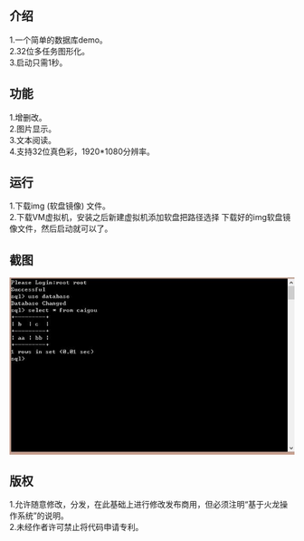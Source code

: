 <h2>介绍</h2>
1.一个简单的数据库demo。
<br/>
2.32位多任务图形化。
<br/>
3.启动只需1秒。
<h2>功能</h2>
1.增删改。<br/>
2.图片显示。<br/>
3.文本阅读。<br/>
4.支持32位真色彩，1920*1080分辨率。<br/>
<h2>运行</h2>
1.下载img (软盘镜像) 文件。
<br/>
2.下载VM虚拟机，安装之后新建虚拟机添加软盘把路径选择 下载好的img软盘镜像文件，然后启动就可以了。
<h2>截图</h2>
<img src="data:image/jpeg;base64,/9j/4AAQSkZJRgABAQEAYABgAAD/2wBDAAgGBgcGBQgHBwcJCQgKDBQNDAsL
DBkSEw8UHRofHh0aHBwgJC4nICIsIxwcKDcpLDAxNDQ0Hyc5PTgyPC4zNDL/
2wBDAQkJCQwLDBgNDRgyIRwhMjIyMjIyMjIyMjIyMjIyMjIyMjIyMjIyMjIy
MjIyMjIyMjIyMjIyMjIyMjIyMjIyMjL/wgARCAGaApQDASIAAhEBAxEB/8QA
GwABAQEBAQEBAQAAAAAAAAAAAAYFBAMHAgH/xAAXAQEBAQEAAAAAAAAAAAAA
AAAAAgED/9oADAMBAAIQAxAAAAH841BKxfp/Onnqf49vyeftj95+37H5fseb
8/oP76ni6p413j7n8e3ocrI8DeYI3mCN5gjeYI3mCN5gjeYI3mCN5gjeYI3m
CN5gjeYI3mCN5gjeYI3mCN5gjeYI3mCN5gjeYI3mCN5gjeYI3mCN5gjeYI+i
UsnRnS7x80k/oM/mzqn5qnBUP5MD97fUTHX2dJiePfwAAAAAAAAAAAAAAAAA
AAAAAAAAAAAAAAAAAFzbQ1gdLmEFLXmFNYjd8anEdnuZil/BO/3r6TN/FX/C
V9NfQJRS/wAJtRZJxgAAAAAAAAAAAAAAAAAAAAAAAAAAAAAAtrCPsACIk/oO
LNTnhVcFTkedX4k0pPyTv76ewzvCq8iaUv4J3+1PMYP42McAAAAAAAAAAAAA
AAAAAAAAAAAAAAAAAAureLuzwe4+YS15hTWI3fGpxHZ7mZ6b3gYv8p/EnlFi
Hh79Y5PHd/Jht/rJVpfsyv7t+pP/AM3+gmFFnmaAAAAAAAAAAAAAAAAAAAAA
AAAAAC9u4S7APmEvZTk1zeHUqeV1DldQ5XUOV3+RygAAAA9/x5gAAAAAAAAA
AAAAAAAAAAAAAAAAAAC9u4S7APmMtZS014+e3zVOb/f51HN/OrrMp08x/XSO
UAAAAAAAAAAAAAAAAAAAAAAAAAAAAAAAAAF7dwl2AfMJaznJrPdSp5XUOV1D
ldQ5Xf5HKAAAAAAAAAAAAAAAAAAAAAAAAAAAAAAAAAC9u4S7APmMtZS01ytP
RqZv+9/ic379tEyPOtxDOdI5QAAAAAAAAAAAAAAAAAAAAAAAAAAAAAAAAAXt
3CXYB8wlrOcms91KnldQ5XUOV1Dld/kcoAAAAAAAAAAAAAAAAAAAAAAAAAAA
AAAAAAL27hLsA+Yyv0f53Nfhse9TgKT+k1/en2OD+UWaZ7T7ydUuCeHv16pN
/wB3f2T/AJ3MSfhp95O/ve4zKdnGAAAAAAAAAAAAAAAAAAAAAAAAAAAXt3CX
YB8wlrzCmsRu+NTiOzjAAAAAAAAAAAAAAAAAAAAAAAAAAAAAAAAAAAAAL27h
LsA+YS9RLTXv4FSAAAAAAAAAAAAAAAAAAAAAAAAAAAAAAAAAAAAABe3cJdgH
zCWqZaaCpAAAAAAAAAAAAAAAAAAAAAAAAAAAAAAAAAAAAAAvbuEuwD5hLVMt
NBUgAAAAAAAAAAAAAAAAAAAAAAAAAAAAAAAAAAAAAXt3CXYB8wlqmWmgqQAA
AAAAAAAAAAAAAAAAAAAAAAAAAAAAAAAAAAAL27hLsA+YS1TLTQVIAAAAAAAA
AAAAAAAAAAAAAAAAAAAAAAAAAAAAAF7dwl2AfMJaplpoKkAAAAAAAAAAAAAA
AAAAAAAAAAAAAAAAAAAAAAAC9u4S7APmEtUy00FSAAAAAAAAAAAAAAAAAAAA
AAAAAAAAAAAAAAAAABe3cJdgHzCWqZaaCpAAAAAAAAAAAAAAAAAAAAAAAAAA
AAAAAAAAAAAAvbuEuwD5hLVMtNBUgAAAAAAAAAAAAAAAAAAAAAAAAAAAAAAA
AAAAAAXt3CXYB8wlqmWmgqQAAAAAAAAAAAAAAAAAAAAAAAAAAAAAAAAAAAAA
L27hLsA+YS1TLTQVIAAAAAAAAAAAAAAAAAAAAAAAAAAAAAAAAAAAAAF7dwl2
AfMJaplpoKkAAAAAAAAAAAAAAAAAAAAAAAAAAAAAAAAAAAAAC9u4S7APmEtU
y00FSAAAAAAAAAAAAAAAAAAAAAAAAAAAAAAAAAAAAABe3cJRmwCKz6Jx7zqi
anVEJ1RCdUQnVEJ1RCdUQnVEJ1RCdUQnVEJ1RCdUQnVEJ1RCdUQnVEJ1RCdU
QnVEJ1RCdUQnVEJ1RCdUQnVEJ1RCdUQnVEJ1RCdUQnVEJ1RCdUQnVEJ1RCdU
QnVEJ1RDk1uQdbkH/8QAKRAAAQQBAgcBAQACAwAAAAAAAwABAgQVBTEGEBES
ExRgIFAiMiE0QP/aAAgBAQABBQK4ayJ/fvPN9VsxfLWFlrCy1hZawoajdKst
YWWsJtVsyd9VsxfLWFlrCy1hZawstYWWsLLWFlrCy1hZawstYWWsLLWFlrCy
1hZawstYWWsLLWFlrCy1hZawstYWWsLLWFlrCy1hZawstYWWsLLWFlrCy1hZ
awstYWWsLLWFlrCy1hZawstYWWsLLWFlrCy1hZawstYWWsLLWFlrCy1hZaws
tYWWsLLWFlrCy1hZawstYWWsLLWFlrCy1hZawstYWWsLLWFlrC0ksr69WK9W
KNF5TGSVq960ZWWrDe09UcbQ6wfLahCFnToykoUfGOYK0LDgiPVpAjBEFEGq
1gROaEKxoyqhYwxhFfNF4GoAidQhWNGVULGGMIr5ovA39nhvab2u9aqOZJuz
xf8AMYynJ2eLgkfqWU5l+F4el2x8q8qt9ZDIByynVExYV4O4q4nIwBe1CvD2
awmjZHBrInA0NXuxlG58LoH+nLWd1AcyP459fyzPJ5RlCXKI5zb4LQP9OV0U
SSavDvcDD1eYztqlmQpHrhiatKqJrY6wfLahCFmoKJBHCxb8BDDdFX7jDDEF
v1B+R6o42h1g+W1CELP97QP9OWqiIV/+YTKaZ5qI5zb8RjKcvAX8szyeUZQl
/f4dbubxsvGysRlJyCiY0BDDdFX7jDDEFv1B+R6o42h1g+W1CELNT/KsCJYy
9QfcSsEKJXrisvUrxP64vJqf/f8A7/De3LWd1AcyP459ecBzI7s8X/AzTEnc
tgzs8X/LM8ndni/9nhvbldFEkmrw73Aw9XmM7apZkKR6YokQ6wfLEXTVvWjK
z64vJWjGNo0XganMECXJgmTTI9VUG1ucIVjRarVie4KA5VBRIIdaMj+u0NVc
MInnVFApKge68KArf9bhvblrO7P0cppnn/4xmmJEJIs/7HDe3LUHFGyWVZz9
wOvcDr3A69wOvcDr3A69wOvcDqKVdrNhxSP8Jw3ty1dnlN2eLxHObcmZ5O7P
F+bM8ndni/wnDe3K/wBfcs9fb07e4KAiKt19uz19uoKJBHj2HVbr7dnr7fwn
De3LWd/j+G9uWoOKNksqzn7gde4HXuB17gde4HXuB17gde4HUUq7WbDikf4T
hvblq7PKbs8X5szyd2eLxHObRHObJmeTuzxf4Thvblf6+5Z6+3TCxU9MbWro
ohtVuvt2evt6duMURFuCgIlbr7dnr7fwnDe3LWd/j+G9uWoOKNksqzn7gde4
HXuB17gde4HXuB17gde4HUUq7WbDikf4Thvblq7PKf6Znk7s8X/XgK85RlCU
BzI7jm0/xGMpf2eG9uUu/wB+UZQlQBE6hCsaMqtfzeqKJLMGHZpR7rcgRgrw
oguUxRIh1g+UMRQuGi8DUpQiemP/ABuwnYs0Rt44POWpSjKEqYokQ6wfL64v
JEZGv2pClZ/r8N7ctZ3UBzI/jn1+M4b25XRRJJq8O9wMPV5jO2qWZCkf4vhv
blrO7P0cppnn8bw3ty1nf4/hvblrO/x/De3LWd/j+G9uWs7/AB/De3LWd/j+
G9uWs7/H8N7ctZ3+P4b25azv8fw3ty1nf4/hvblrO/x/De3LWd/j+G9uWs7/
AB/De3LWd/j+G9uWs7/H8N7ctZ3+P4b25azv8fw3ty1nf4/hvblrO/x/De3L
Wd/j+G9uWs7/AB/De3LWd/j+G9uWs7/H8N7ctZ3+P4b25azv8fw3ty1nf4/h
vadYzzVqnC0sQFYgKxAViArEBWICsQFYgKxAViArEBWICsQFYgKxAViArEBW
ICsQFYgKxAViArEBWICsQFYgKxAViArEBWICsQFYgKxAViArEBWICsQFYgKx
AViArEBWICsQFYgKxAViArEBWICsQFYgKxAViArEBWICsQFYgKxAViArEBWI
CsQFYgKxAViArEBWICsQFYgKxAViArEBWICsQFYgKxAViArEBWICsQFUgNQX
skXsk+U//8QAGhEAAwADAQAAAAAAAAAAAAAAAAESAjFQEf/aAAgBAwEBPwHJ
v0plMplMplMplMplMplMplMplMplMplMplMplMplMplMplMplMplMplMplMp
lMpmW+VlvlZb5WW+VlvlZb5WW+VlvlZb5WW+VlvlZb5WW+VlvlZb5WW+Vlvl
Zb5WW+VlvlZb5WW+VlvlZb5XiJRKJRKJRKJRKJRKJRKJRKJRKJRKJRKJRKJR
KJRKJRKJRKJRKJRKJRKJRKJRKJR//8QAGhEAAwADAQAAAAAAAAAAAAAAAAER
AjFQIf/aAAgBAgEBPwFLwiIiIiIiIiIiIiIiIiIiIiIiIiIiIiIiIiIiIiIi
IiIiIiIiIiIiIiIjHXKx1ysdcrHXKx1ysdcrHXKx1ysdcrHXKx1ysdcrHXKx
1ysdcrHXKx1ysdcrHXKx1ysdcrHXKx1ysdcqlZWVlZWVlZWVlZWVlZWVlZWV
lZWVlZWVlZWVlZWVlZWVlZWVlZWVlZWf/8QANxAAAQMBBQMLAwQDAQEAAAAA
AQACAxEEEiExMhCRwRMzQVFgYXFzgYLRICIjQlCx8ENSoRRA/9oACAEBAAY/
AmchHfrn9tUWCH7xm24aogtYCO5ZR7llHuWUe5ZR7keTiDqf6sJWUe5ZR7kA
GsJPciC1gI7llHuWUe5ZR7llHuWUe5ZR7llHuWUe5ZR7llHuWUe5ZR7llHuW
Ue5ZR7llHuWUe5ZR7llHuWUe5ZR7llHuWUe5ZR7llHuWUe5ZR7llHuWUe5ZR
7llHuWUe5ZR7llHuWUe5ZR7llHuWUe5ZR7llHuWUe5ZR7llHuWUe5ZR7llHu
WUe5ZR7llHuWUe5ZR7llHuWUe5ZR7llHuWUe5ZR7llHuWUe5ZR7llHuWUe5Z
R7llHuWUe5ZR7llHuWUe5TcrhcpS76rU5anJ32ucOQeMPRWa5GaR3R14DrVs
dLG4uDqsbTMVzorRdZVsf+PU7/hUzWxF7LoMeNc/DEhWoGOpjpdjab/wntYC
1oORNaK00aT+BwwTy9nKTcm1zY8ekq1MbdcW05Nr30HehDHFea27116PuVuk
kiqWOFy/XIlGNnJ3Rly2nJWoPjDqNJBj6D3KaSCFxc1raRE1xrj3q1iNnKmO
lxla+OStcTGtf+M3AccaZJzSxrCP0tNaKcPjLqR1BHQVNJBC4ua1tIia41x7
1axGzlTHS4ytfHJWuJjWv/GbgOONMk5pY1hH6WmtP3q1e3inStH2NNBH/sOv
ZEGMc40OQqiCKEfVdY0uPUEQRQhObCC6o+5t29/xOdLW/XGvYa0+3islknMu
3mEfc1uvPoVtvnlrQ27dLfhWnk4r91rTEypxBzPerV+GsjKXYr17xyVpvRG8
yl2IG/45Zq0NbC513SCa3dxVoZyNbuQDr1N2JVtYInYRkUa6vorU6jnzC7cq
auz/AOpjYGHk7zXCmOGGKlvNIq8kV8ew1p8WcdsPrsoxjnHuFU4XHVbnhl9Q
AFSVde0tPUdpLWOIbnQZdg7T4s47RWK+Q3Duy6BirXSK8+OlyO9e6cckyKFh
pG5tenqxKk5OrHXy68cKCufgnGEUb/dytFG3pW3bgGeeKmayG8y6DHjUePWQ
rUDHUx0uxtN/4T2sBa0HImtFO65ykjQLrOvHuVokIvtutIABJdliKEK0sYwO
BhJir04dCmvxt/GOabV27FWvk21iMP29RrkFUMyia50WJIJ7qqZrYi9l0GPG
ufhiQrUDHUx0uxtN/wCE9rAWtByJrT9/tPizjti5ONzqV0iqxGIORCvyGruu
lNhLWOIbnQZfTdY0uPUE78T/ALdX25fSABUlXXtLT1HsBafbxXSulPo0n8Dx
h6Kpo98ULRI0C84u9DirSxjA4GEmKvTh0Ka/G38Y5ptXbsVa+TbWIw/b1GuQ
VQzKJrnRYkgnuqpmtiL2XQY8a5+GJCtQMdTHS7G03/hPawFrQcia0VqjZzzm
i6OkjpUvL/ddslKD9I6vFB4ZUGFr+TFXGp6sVa3iO+1lwx1JpQq1M+0ubTk2
vdQd6tDOTLuSa260VJPWaVVruRFzmUuRE18ck93Q4Ag9eHYC1e3jth9dlGMc
49wqnC46rc8MvooxjnHuFUQRQj6XBpwdmCKgon7nyORBFCPqAAqSiCKEfvVq
9vHaKxXyG4d2XQMVa6RXnx0uR3r3TjkmRQsNI3Nr09WJUnJ1Y6+XXjhQVz8E
4wijf7uUlYr5Aw7vQYq1Ax1MdLsbTf8AhNbEx11sgNM7qtjpY3FwdVjaZiud
Fa7kRc5lLkRNfHJWpnItvcm66wuvY9Sc0sawj9LTWid/6BVt3+/3BN/84o27
/f7irT9jnfhIw/hWgyNe/wCyodiSD0eKmkghcXNa2kRNca496tVQHMjewCrs
qnFRFgpfiD6Kd1zlJGgXWdePcp/x6P8AFW+f+EIMjjL4yQQccB11CtXKN++t
Y2yuoHCvWrSxkV90TW3WVP3dZVtZE2+5l24AanvThGKR0Bb3/u9q9vHbD6oF
X5DV3XSn/wAjg04OzBFQUXvNXHM/vNq9vHbZjMKsr8KQtjfcrhR1OC5uSnmD
4XNyU8wfC5uSnmD4XNyU8wfC5uSnmD4XNyU8wfC5uSnmD4XNyU8wfCYXMdyd
RWrq8E8wijK9hbV7eO2AAVJqiCKEIlrHENzoMtoAFSUQRQj6AAKkogihHYW1
e3jtsdM7/EKaud8/yrQbtRyJHiepMDRdJjBc3/U7IaZ3x/KmrnfP8qd1zlJG
gXWdePcntuXKHTevU2Q0zvj+VNXO+f57C2r28dsPr2QtXt47bMZhVlfhSFsb
7lcKOpwXNyU8wfC5uSnmD4XNyU8wfC5uSnmD4XNyU8wfC5uSnmD4XNyU8wfC
5uSnmD4TC5juTqK1dXgnmEUZXsLavbx2wACpNUQRQj6AAKkogihCJaxxDc6D
JEtY4hudBlsAAqSiCKEdhbV7eO2x0zv8Qpq53z/KkcReujRQkn0qFNdbeja0
Oa2hcTXqxCc2Pmzi3wUNM74/lTVzvn+VaDdqORI8T1KW6zOy/czqcf0pgaLp
MYLm/wCpUNM74/lTVzvn+ewtq9vHbD69kLV7eO2zGYVZX4UhbG+5XCjqcFzc
lPMHwubkp5g+FzclPMHwubkp5g+FzclPMHwubkp5g+FzclPMHwubkp5g+Ewu
Y7k6itXV4J5hFGV7C2r28dsAAqTX6wAKkogihH1lgiffGbbuKuvaWnqKoxjn
HuFVcLHB/wDrTH6TdaTQVNP3m1e3jts9G1b9143csP8AiuvaWnqKnD4y6kdQ
R0FTSQQuLmtbSImuNce9WuJp0ULTndH6lyfI3ntibeFa0d4Z7lIwNu0OV6qY
OTv4iueGOeCt0kkVSxwuX65EqSNmkZKSsV8gYd3oMVagY6mOl2Npv/CtUbYv
8brjXGpr1YJzSxrCP0tNaL76A3Tcccmu6CrZFaA6/Vpc3NzsVBGxg5TkR9gw
p3K1wyg1BbVjcSaFWekYFIRfAbowOHcrr2lp6ipKxXyBh3egxVqBjqY6XY2m
/wDCtdyIucylyImvjkiIByTmmuutz1TzAKR1w/eLV7eO2H12UYxzj3CqcLjq
tzwy7G2r28dorFfIbh3ZdAxVrpFefHS5HevdOOSZFCw0jc2vT1YlScnVjr5d
eOFBXPwTjCKN/u7sZavbx2w+qBV+Q1d10p2OtXt47YfXshavbx2w+vZC1e3j
th9eyFq9vHbD69kLV7eO2H17IWr28dsPr2QtXt47YfXshavbx2w+vZC1e3jt
h9eyFq9vHbD69kLV7eO2H17IWr28dsPr2QtXt47YfXshavbx2w+vZC1e3jth
9eyFq9vHbD69kLV7eO2H17IWr28dsPr2QtXt47YfXshavbx2w+vZC1e3jth9
eyFq9vHbD69kLV7eO2H17IWr28dsPr2QtXt47YfXshavbxTmCT8DzU9Y7tjb
7nC71LXItci1yLXItci1yLXItci1yLXItci1yLXItci1yLXItci1yLXItci1
yLXItci1yLXItci1yLXItci1yLXItci1yLXItci1yLXItci1yLXItci1yLXI
tci1yLXItci1yLXItci1yLXItci1yLXItci1yLXItci1yLXItci1yLXItci1
yLXItci1yLXItci1yLXItci1yLXItci1yLXIn8ka36VvL9O5fp3dlP/EACoQ
AQABAgQGAgMBAQEBAAAAAAERACExQdHxUWBhcaHBkfAQIIGxUEDh/9oACAEB
AAE/ISB4m1Q4YUEqhIQDtSVwhFyPzW/Na35rW/Na35rXWCrB5rfmtb81pq4Q
A5X5pK4Qi5H5rfmtb81rfmtb81rfmtb81rfmtb81rfmtb81rfmtb81rfmtb8
1rfmtb81rfmtb81rfmtb81rfmtb81rfmtb81rfmtb81rfmtb81rfmtb81rfm
tb81rfmtb81rfmtb81rfmtb81rfmtb81rfmtb81rfmtb81rfmtb81rfmtb81
rfmtb81rfmtb81rfmtb81rfmtb81rfmtb81rfmtb81rfmtb81rfmtb81rfmt
b81rfmtb81o6QyrGPVPCvvmlffNKxxgGNXB3b05AjwuGxVF0nlqzkBF+c6MF
EQ8ZTAOY72rHtJgiF4RkJJjrSnSpBibxCmPE3qw/AZcRItdEwE3Ygr5OIpGx
CwHmsxiwOGOTDv8ANKPSFGLEyGzftU6bKS9JOIveof6WKRM7/Nv5RaApqSWi
N84OlKhSeuQRDILfNZipdiTqMYf7QAwnCswx3TjbvTAghgF3l/2oMBg1ciAb
526UqFJ65BEMgt81mKl2JOoxh/tADCcKzDHdONu9MCCGAXeX/f8Atjh1lZjM
7uH2aJclhlFqUsiES4/saQcBlaUsiES40TB7ESDnBpZE+rnkaYxN6/rNfWaM
tFKcAbmGYzoCFuYpMNnSB4U/40wIkEM/KoD6T6XuMeM64+pGJeIWd7TenBQG
K0kyTJlZYzGsRu2NueEA7XMxqJUs7nQxi5dsGnbLAWKx+EZU5kbvGdLhOdYL
jREkr8kk+F6/iB5EwyihCoKmUgxnh+zlkQAXWnQDiMJ+QPJLRB15GJkUYxqK
blBHUw4NR4XQWLwyFjxN6cyZRKi5+TtSwBjspVzTtcUgXNDJ0qc0ykMOAY0x
u1ygYwDmLkxwaU6VIMTeIUx4m9WH4DLiJFri198VzFzHuj4gXUQQyDrNX4rk
b8HHMpa9scaxywmVmQsL4zvahJWb5bOBzlkKZ4FExavEDbq51j2kwRC8IyEk
x1pTpUgxN4hTHib1YfgMuIkXkIm3RpSwwrhi+wScRqL5iECXx+APJLRB1/U0
g4DK1Cm4ZuW9eH6uWRABdadAOIwnIBjeNfXp16cE4ybthSQVAEjDgWZs1fiu
Rvwccylr2xxrHLCZWZCwvjO9qElZvls4HOWQpngUTFq8QNurnWPaTBELwjIS
THWlOlSDE3iFMeJvVh+Ay4iRa6QJYBkn8yzqXUEwLiDtaE41OWRwkEWgY/ud
HEAuoxYRJNKEIC5cmG6TCbX+aAyA3CxYCcckKOOazXeLeO/erzXylCFzjyGP
wvX8QPImGUUIVBUykGM8P0geRMMopSyIRLj+pYUEGfwNqREpNiV/lKWRCJcf
2csiAC60pZEIlx/7o5FGMaim5QR1MODUeF0Fi8MhY8TenMmUSoufk7UsAY7K
Vc07XFIFzQydKuMJxqKcVBHUw4NKdKkGJvEKY8Tejleq1iSZScKLpPLVnICL
850cc1mu8W8d+9QdsVAhcpjn180wIIYBd5f9pqu62M9C2OF5hxpqs62EdG2O
N5lxr+ml49mLl2zqDyNzkxlL/YpUKT1yCIZBb5okUkaDBcOXXhUCu1OQXhNc
WvviuYuY91IZAlinUwuI72qHcnNzFqZcaOyjNGMWSTbr81HazMMokBnPK1SL
LlAS5TGMOlTJ24yBC453n/tD8L1pjIkZuSfFRfMQgS+P/IWFBBn8DakvtlP+
4NSIKb2L4iGTpS0CduMXLCYWyq7y1i5P2Vd5axcn7Ku8tYuT9lXeWsXJ+yrv
LWLk/ZV3lrFyfsq7y1i5P2Vd5axcn7KM7MAs2LmIypyKOL2b5EEHTkgbhoAA
utqUsiES40B5JaIOv5csiAC60pZEIlx/RyyIALrSlkQiXHkgc00MBSSaIpI3
aEEyopk02YRIs41edl+LiXuf3j+JpIWakk0ikjdoQTKuLX3xXMXMe6MToB2Z
PxNJCzUkmkUkbtCCZckD8L15TGpEFN7F8RDJ0paBO3GLlhMLZVd5axcn7Ku8
tYuT9lXeWsXJ+yrvLWLk/ZV3lrFyfsq7y1i5P2Vd5axcn7Ku8tYuT9lGdmAW
bFzEZU5FHF7N8iCDpyQNw0AAXW1KWRCJcf0csiAC60pZEIlxoDyS0QdaA8kt
EHX8OWRABdaUsiES48kDmmhgKSTRFJG7QgmVQ1k2E2YkGB3rDeygwuSQL3mp
+IB5kUTZzKmkhZqSTSKSN2hBMqKZNNmESLONP0eNTELuJ4TN6vOy/FxL3P7x
qaSFmpJNIpI3aEEy5IH4XrymNSIKb2L4iGTpS0CduMXLCYWyq7y1i5P2Vd5a
xcn7Ku8tYuT9lXeWsXJ+yrvLWLk/ZV3lrFyfsq7y1i5P2Vd5axcn7KM7MAs2
LmIypyKOL2b5EEHTkgbhoAAutv3csiAC60pZEIlx/cVQEgoHanQDiMJUDyJh
lFXHAElc4W/XgoYTBx/7gzkNxLgXo6AcRhKgwGDVyIBvnbpSoUnrkEQyC3zS
7qu1uflE4Y0oh3dA7dQyLl5RwaAEI4Qn9pikMJcYYlaKnTZSXpJxF71L2IQW
YkH3VxhONRTioI6mHBpTpUgxN4hTHib0Zp6TC5l36270wIIYBd5f9p+pYd6S
kmGDRgSYjGbX6zROjFxG7Y4WyqbhAS6ZAPietRmAcZSmjToBxGEq4wnGopxU
EdTDg0p0qQYm8QpjxN6OOazXeLeO/eszCQEZzwH/AMqT62Yjv5/7Y/C9fxA8
iYZRQhUFTKQYzw5QHIoxjUU3KCOphwajwugsXhkLHib05kyiVFz8nalgDHZS
rmna4pAuaGTpyePwvWmMiRm5J8VF8xCBL45RH4XrymPwvXlMfhevKY/C9eUx
+F68pj8L15TH4XrymPwvXlMfhevKY/C9eUx+F68pj8L15TH4XrymPwvXlMfh
evKY/C9eUx+F68pj8L15TH4XrymPwvXlMfhevKY/C9eUx+F68pj8L15TH4Xr
yiNC4rzg6P3rSquCLc6340rfjSt+NK340rfjSt+NK340rfjSt+NK340rfjSt
+NK340rfjSt+NK340rfjSt+NK340rfjSt+NK340rfjSt+NK340rfjSt+NK34
0rfjSt+NK340rfjSt+NK340rfjSt+NK340rfjSt+NK340rfjSt+NK340rfjS
t+NK340rfjSt+NK340rfjSt+NK340rfjSt+NK340rfjSt+NK340rfjSt+NK3
40rfjSt+NK340rfjSt+NK340rfjSt+NK340rfjSt+NK340rfjSt+NK340rfj
St+NK340oib1jhPCONdP5ta6fza8qf/aAAwDAQACAAMAAAAQ6lFBB9JJNFFJ
BBBBBBBBBBBBBBBBBBBBBBBBBBBB1x+AEEgAAAAAAAAAAAAAAAAAAAAAAAAA
AAAAAAAAAA88OwEMQIUIIAAAAAAAAAAAAAAAAAAAAAAAAAAAAAAA88CgsEAk
MQAAAAAAAAAAAAAAAAAAAAAAAAAAAAAAAAwwOwEYgMQ0IAYoIAAAAAAAAAAA
AAAAAAAAAAAAAAAAAAesMMMEAAAAAwAAAAAAAAAAAAAAAAAAAAAAAAAAAAAA
+gUoA8AAAAAAAAAAAAAAAAAAAAAAAAAAAAAAAAAAAAOMMMMEAAAAAAAAAAAA
AAAAAAAAAAAAAAAAAAAAAAAA+Ic4g8AAAAAAAAAAAAAAAAAAAAAAAAAAAAAA
AAAAAAOMMMMEAAAAAAAAAAAAAAAAAAAAAAAAAAAAAAAAAAAAiEEcsMMQQgMA
AAAAAAAAAAAAAAAAAAAAAAAAAAAAAAOwAAAAAAAAAAAAAAAAAAAAAAAAAAAA
AAAAAAAAAAAASgAAAAAAAAAAAAAAAAAAAAAAAAAAAAAAAAAAAAAAAACAAAAA
AAAAAAAAAAAAAAAAAAAAAAAAAAAAAAAAAAAACAAAAAAAAAAAAAAAAAAAAAAA
AAAAAAAAAAAAAAAAAACAAAAAAAAAAAAAAAAAAAAAAAAAAAAAAAAAAAAAAAAA
CAAAAAAAAAAAAAAAAAAAAAAAAAAAAAAAAAAAAAAAAACAAAAAAAAAAAAAAAAA
AAAAAAAAAAAAAAAAAAAAAAAACAAAAAAAAAAAAAAAAAAAAAAAAAAAAAAAAAAA
AAAAAACAAAAAAAAAAAAAAAAAAAAAAAAAAAAAAAAAAAAAAAAACAAAAAAAAAAA
AAAAAAAAAAAAAAAAAAAAAAAAAAAAAACAAAAAAAAAAAAAAAAAAAAAAAAAAAAA
AAAAAAAAAAAACAAAAAAAAAAAAAAAAAAAAAAAAAAAAAAAAAAAAAAAAACAAAAA
AAAAAAAAAAAAAAAAAAAAAAAAAAAAAAAAAAAACAAAAAAAAAAAAAAAAAAAAAAA
AAAAAAAAAAAAAAAAEAywwwwwwwwwwwwwwwwwwwwwwwwwwwwwwwwwwwwwwwww
/8QAGREBAQEBAQEAAAAAAAAAAAAAAGExUAER/9oACAEDAQE/EPF6889UUUUU
UUUUUUUUUUUUUUUUUUUUUUUUUUUUUUUUUUUUb8rflb8rflb8rflb8rflb8rf
lb8rflb8rflb8rflb8rflb8rflb8rflb8rfle+3v33xFFFFFFFFFFFFFFFFF
FFFFFFFFFFFFFFFFFFFFFFFF/8QAGBEBAQEBAQAAAAAAAAAAAAAAAGEBIZD/
2gAIAQIBAT8Qy3pJJJJJJJJJJJJJJJJJJJJJJJJJJJJJJJJJJJJJJJJL3xAA
AAAAAAzWcxZZZZZZZZZZZZZZZZZZZZZZZZZZZZZZZZZZZZZZZZZ//8QAKBAB
AQACAQMEAgMAAwEAAAAAAREhMQAQQVFgYaHwIHFQkfFAgdHB/9oACAEBAAE/
EBZydHz9Fzvxy5WUeFlqhk/s44Gh+BiI4J+NSpUqdkO7wWWKWP8AXWpUEDR/
QwAMl44Gh+BiI4J6FqVKlSpUqVKlSpUqVKlSpUqVKlSpUqVKlSpUqVKlSpUq
VKlSpUqVKlSpUqVKlSpUqVKlSpUqVKlSpUqVH+hOw3X9Ga78/wBXl/q8kMZG
WhJYyEYdOGcyUa2U0gG1rAKftQFoZxhGkMgCnOONopCxBJA6LcIIuhv5KCmm
ErXgyLhG+GyRYJ4GURgU5J3RGIUEw02pI5vN/sNa7Q7sYbY8CIsYEKF1AsgK
EcPF03PAsHdtAb3aGJ1p6FoCh3EGMcLB9zGZwChstTe+DBbQlgPwYVm5Lvgl
Lc3UAAak2CTPBEmhsBSE2u1TQeX8bpMUWvdjyeGvFZMMkK5U1RTaow2RAoLJ
5yjTEhES3N9ABNQtuEzwRJobAUhNrtU0Hl/G6TFFr3Y8nhrxWTDJCuVNUU2q
MNkQKCyeco0xIfzPzOSwRa2NT9iD7NXpf0xOKNgOMn98YBR8AYiOk/Kty6sh
WBlwLxgFHwBiI6TkkNRChFAwyMxffjccWIBhE7SSdpO3obveHLO3P2/zz7f5
47XqsUGQFMM2ZOEitM4xTCpAjXfu48IuNEUQ3JBW9old2niTJnZ4dpTnn6Ft
CsC9Bp5CcmvNVMGGZVLDsaToYtWIqnbbQuRxyI2SiXdw2KUKDMz3mJ0SYQXT
GuOYlBcoMrZ2nNu0JrgLsfPob7jx1/eeel9UycUFgOMn98HUR2UiEwO91+QA
KPlDAA2vI3Lq2FKOTCPXfIZcTUGDDvw+g/uPHWAtyBALwRmuVaHDipVoAgwx
PDgF4bykWZCyGckAYwcOpDzlBhMLXI6zY2DEr5POquRKh40ICUTQhGpEuGU1
wMGiWG490K/9ABG+GyRYJ4GURgU5J3RGIUEw02pI5vFNZLOIWCSaYbduE194
qIBRuA8PYa/s1gbCJFVQp3DjJJUpCE7KXTJ4yBOOCkYjAmsgqXhD8s8gCOCL
WThpBv5KCmmErXgyLhG+GyRYJ4GURgU5J3RGIUEw02pI5v8AP/ceOv3DMwMW
DLH+uSHTwNGgRyZE9nj0NEMDVgr2rmAdjpvkMuJqDBh34fxrcurIVgZcC8UU
RG1Qo44QXPb8QAUfKGABteRuXVsKUcmEfQCnoC4/XP8AuH/nP9w/85l6w1pt
DuxhtjzKT5pIglCFIYMuhr+zWBsIkVVCncOMklSkITspdMnjIE44KRiMCayC
peEPyzyAI4ItZOGkG/koKaYSteDIuEb4bJFgngZRGBTkndEYhQTDTakjm87w
E4LlPvYpyDTOCV+MtAv2xYL3zxQuhsqKuJVXPKkSnT3BF3JA19zmt3BebMZq
MDc8i8Nd42XlRRBgBs4jsH4IllezhS7PO2bPlZCaFEp4fQHzOt9556X1TJxQ
WA4yf3wdRHZSITA73X4PqmTigsBxk/vjAKPgDER0n4jTmB4NKakdMpnzw01y
HeFwDQGggHg4wCj4AxEdJ+QAKPlDAA2vGAUfAGIjpP5r5nWAW5AgF4IzXKtD
hxUq0AQYYnhwC8N5SLMhZDOSAMYOHUh5ygwmFrkdZsbBiV8nnVXIlQ8aEA3A
EAngjNcq0OEb4bJFgngZRGBTgw7AQGeREpVZgW3iAtDOMI0hkAU5xxHYPwRL
K9nCl2ePGAd1wcpEMxBLcqjDZECgsnnKNMSFI4NBocFtuAwHujCODAaDBLLk
sg7IeW+hXDDLV/ZjsEvlO7FBCFghhkLwRJobAUhNrtU0AV4YxQoO5MmbXNlU
6kHaUWYuVcueKayWcQsEk0w27csXZMAkxjOrsBFyXq5zpaIYlBKEzUvHw2Kc
MVBRhc6umLwSrLIySR2CmOWCpOAIEwqqLBW55b8WEyqFh2V7+P5f5nW+888i
mxANkblCJ7JHj0NEMDVgr2rmAdj/AIg05geDSmpHTKZ887nHgr/8OwGAAP5n
5nWdZgQADKmCtAL5472QT1qJUGIsbexUXYAkpqu46EJHLcFRdgCSmq7joQkc
twVF2AJKaruOhCRy3BUXYAkpqu46EJHLcFRdgCSmq7joQkctwVF2AJKaruOh
CRy3BUXYAkpqu46EJHLcFRdgCSmq7joQkctwmaSKoVh71NfPbjvMShC0QwUi
FPPoX5nWsQr5QkANrxgFHwBiI6Tm+Qy4moMGHfh6gAo+UMADa8YBR8AYiOk/
AAFHyhgAbXjAKPgDER0noX5nWAa8DQYCglPan7OAEeLSZCCsPav7ediWFAl0
NYgCL2zzNKrDBpT2GJf0nQgrxaCEUEp7U/ZwAjxaTIQVh7V/bxTWSziFgkmm
G3bktWG8d9JjTyaaj0IK8WghFBKe1P2cAI8WkyEFYe1f2+hfmdb7zz6Q/M6z
rMCAAZUwVoBfPHeyCetRKgxFjb2Ki7AElNV3HQhI5bgqLsASU1XcdCEjluCo
uwBJTVdx0ISOW4Ki7AElNV3HQhI5bgqLsASU1XcdCEjluCouwBJTVdx0ISOW
4Ki7AElNV3HQhI5bgqLsASU1XcdCEjluEzSRVCsPepr57cd5iUIWiGCkQp59
C/M61iFfKEgBteMAo+AMRHSfgACj5QwANrxgFHwBiI6Tm+Qy4moMGHfh5vkM
uJqDBh34egAKPlDAA2vGAUfAGIjpPQvzOsA14GgwFBKe1P2cAI8WkyEFYe1f
28QF0KAaUTucCmG4wPYaPykchpCWuQd7mwVXkFBzra3hBXi0EIoJT2p+zgBH
i0mQgrD2r+3nYlhQJdDWIAi9s8wo0qcEbWYR007TNKrDBpT2GJf0nCCvFoIR
QSntT9nACPFpMhBWHtX9voX5nW+88+kPzOs6zAgAGVMFaAXzx3sgnrUSoMRY
29iouwBJTVdx0ISOW4Ki7AElNV3HQhI5bgqLsASU1XcdCEjluCouwBJTVdx0
ISOW4Ki7AElNV3HQhI5bgqLsASU1XcdCEjluCouwBJTVdx0ISOW4Ki7AElNV
3HQhI5bhM0kVQrD3qa+e3HeYlCFohgpEKefQvzOtYhXyhIAbX8wAUfKGABte
MAo+AMRHSfnYpKHCyxQyf2cjcurYUo5MI8fVMnFBYDjJ/fD7gEZQjC1pP3+O
30WY9qaDz/M/M6zVkYDvbRacYS6zyNy6thSjkwjyIlub6ACahbcJngiTQ2Ap
CbXapoIuNNSF4QjFXCFbxr3IiBI4qKK7mHYUJ/NCSn7Kacjxd8oZiEgV5LC/
rhYPuYzOAUNlqb3wbG2kES+DAuYFXfEA3AEAngjNcq0OEb4bJFgngZRGBTjs
sAA40LVpwpIo5VGGyIFBZPOUaYkC20fWTuSDcogozFMM2Eo5BXIJYTUzydiV
yY9GvczJwTaVErHNayDCGziUFC49Ai7BkKQbyNy6thSjkwjxANwBAJ4IzXKt
DhG+GyRYJ4GURgU4jsH4IllezhS7PK3ecDGZ4zI24yrvMcrAaKDsNIYgmDR/
L/M633nnpfVMnFBYDjJ/fB1EdlIhMDvdejfmdYBbkCAXgjNcq0OHFSrQBBhi
eHALw3lIsyFkM5IAxg4dSHnKDCYWuR1mxsGJXyedVciVDxo9F/M633nnkU2I
BsjcoRPZI8ehohgasFe1cwDsejvmdb7zz6Q/M633nn0h+Z1vvPPpD8zrfeef
SH5nW+88+kPzOt9559Ifmdb7zz6Q/M633nn0h+Z1vvPPpD8zrfeefSH5nW+8
8+kPzOt9559Ifmdb7zz6Q/M633nn0h+Z1vvPPpD8zrfeefSH5nW+88+kPzOt
9559Ifmdb7zz6Q/M633nn0h+Z1vvPPpD8zrfeefSH5nW+88+kPzOt9559Ifm
db7zz6Q/M5e4nS5X3o3/AKb36YeELC4W0fB6Q5cuXLly5cuXLly5cuXLly5c
uXLly5cuXLly5cuXLly5cuXLly5cuXLly5cuXLly5cuXLly5cuXLly5cuXLl
y5cuXLly5AvaIw1T9m77elhAj//Z">
<h2>版权</h2>
1.允许随意修改，分发，在此基础上进行修改发布商用，但必须注明“基于火龙操作系统”的说明。<br/>
2.未经作者许可禁止将代码申请专利。